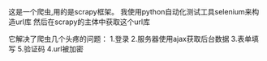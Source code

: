 这是一个爬虫,用的是scrapy框架。
我使用python自动化测试工具selenium来构造url库
然后在scrapy的主体中获取这个url库

它解决了爬虫几个头疼的问题：
1.登录
2.服务器使用ajax获取后台数据
3.表单填写
5.验证码
4.url被加密